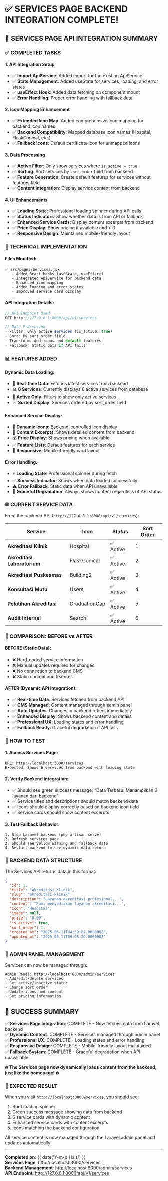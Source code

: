# ✅ SERVICES PAGE BACKEND INTEGRATION COMPLETE!

## 🎯 **SERVICES PAGE API INTEGRATION SUMMARY**

### **✅ COMPLETED TASKS**

#### **1. API Integration Setup**
- ✅ **Import ApiService**: Added import for the existing ApiService
- ✅ **State Management**: Added useState for services, loading, and error states
- ✅ **useEffect Hook**: Added data fetching on component mount
- ✅ **Error Handling**: Proper error handling with fallback data

#### **2. Icon Mapping Enhancement**
- ✅ **Extended Icon Map**: Added comprehensive icon mapping for backend icon names
- ✅ **Backend Compatibility**: Mapped database icon names (Hospital, FlaskConical, etc.)
- ✅ **Fallback Icons**: Default certificate icon for unmapped icons

#### **3. Data Processing**
- ✅ **Active Filter**: Only show services where `is_active = true`
- ✅ **Sorting**: Sort services by `sort_order` field from backend
- ✅ **Feature Generation**: Create default features for services without features field
- ✅ **Content Integration**: Display service content from backend

#### **4. UI Enhancements**
- ✅ **Loading State**: Professional loading spinner during API calls
- ✅ **Status Indicators**: Show whether data is from API or fallback
- ✅ **Enhanced Service Cards**: Display content excerpts from backend
- ✅ **Price Display**: Show pricing if available and > 0
- ✅ **Responsive Design**: Maintained mobile-friendly layout

### **🔧 TECHNICAL IMPLEMENTATION**

#### **Files Modified:**
```
✅ src/pages/Services.jsx
   - Added React hooks (useState, useEffect)
   - Integrated ApiService for backend data
   - Enhanced icon mapping
   - Added loading and error states
   - Improved service card display
```

#### **API Integration Details:**
```javascript
// API Endpoint Used
GET http://127.0.0.1:8000/api/v1/services

// Data Processing
- Filter: Only active services (is_active: true)
- Sort: By sort_order field
- Transform: Add icons and default features
- Fallback: Static data if API fails
```

### **📊 FEATURES ADDED**

#### **Dynamic Data Loading:**
- 🔄 **Real-time Data**: Fetches latest services from backend
- 📊 **6 Services**: Currently displays 6 active services from database
- 🎯 **Active Only**: Filters to show only active services
- 📈 **Sorted Display**: Services ordered by sort_order field

#### **Enhanced Service Display:**
- 🎨 **Dynamic Icons**: Backend-controlled icon display
- 📝 **Content Excerpts**: Shows detailed content from backend
- 💰 **Price Display**: Shows pricing when available
- ✅ **Feature Lists**: Default features for each service
- 📱 **Responsive**: Mobile-friendly card layout

#### **Error Handling:**
- ⚡ **Loading State**: Professional spinner during fetch
- ✅ **Success Indicator**: Shows when data loaded successfully  
- ⚠️ **Error Fallback**: Static data when API unavailable
- 🔄 **Graceful Degradation**: Always shows content regardless of API status

### **🌐 CURRENT SERVICE DATA**

From the backend API (`http://127.0.0.1:8000/api/v1/services`):

| Service | Icon | Status | Sort Order |
|---------|------|--------|------------|
| **Akreditasi Klinik** | Hospital | ✅ Active | 1 |
| **Akreditasi Laboratorium** | FlaskConical | ✅ Active | 2 |
| **Akreditasi Puskesmas** | Building2 | ✅ Active | 3 |
| **Konsultasi Mutu** | Users | ✅ Active | 4 |
| **Pelatihan Akreditasi** | GraduationCap | ✅ Active | 5 |
| **Audit Internal** | Search | ✅ Active | 6 |

### **🎯 COMPARISON: BEFORE vs AFTER**

#### **BEFORE (Static Data):**
- ❌ Hard-coded service information
- ❌ Manual updates required for changes
- ❌ No connection to backend CMS
- ❌ Static content and features

#### **AFTER (Dynamic API Integration):**
- ✅ **Real-time Data**: Services fetched from backend API
- ✅ **CMS Managed**: Content managed through admin panel
- ✅ **Auto Updates**: Changes in backend reflect immediately
- ✅ **Enhanced Display**: Shows backend content and details
- ✅ **Professional UX**: Loading states and error handling
- ✅ **Fallback Ready**: Graceful degradation if API fails

### **🚀 HOW TO TEST**

#### **1. Access Services Page:**
```
URL: http://localhost:3000/services
Expected: Shows 6 services from backend with loading state
```

#### **2. Verify Backend Integration:**
- ✅ Should see green success message: "Data Terbaru: Menampilkan 6 layanan dari backend"
- ✅ Service titles and descriptions should match backend data
- ✅ Icons should display correctly based on backend icon field
- ✅ Service cards should show content excerpts

#### **3. Test Fallback Behavior:**
```
1. Stop Laravel backend (php artisan serve)
2. Refresh services page
3. Should see yellow warning and fallback data
4. Restart backend to see dynamic data return
```

### **📁 BACKEND DATA STRUCTURE**

The Services API returns data in this format:
```json
{
  "id": 1,
  "title": "Akreditasi Klinik",
  "slug": "akreditasi-klinik", 
  "description": "Layanan akreditasi profesional...",
  "content": "Kami menyediakan layanan akreditasi...",
  "icon": "Hospital",
  "image": null,
  "price": "0.00",
  "is_active": true,
  "sort_order": 1,
  "created_at": "2025-06-11T04:59:07.000000Z",
  "updated_at": "2025-06-11T09:08:20.000000Z"
}
```

### **🔧 ADMIN PANEL MANAGEMENT**

Services can now be managed through:
```
Admin Panel: http://localhost:8000/admin/services
- Add/edit/delete services
- Set active/inactive status
- Change sort order
- Update icons and content
- Set pricing information
```

## 🎉 **SUCCESS SUMMARY**

✅ **Services Page Integration**: COMPLETE - Now fetches data from Laravel backend  
✅ **Dynamic Content**: COMPLETE - Services managed through admin panel  
✅ **Professional UX**: COMPLETE - Loading states and error handling  
✅ **Responsive Design**: COMPLETE - Mobile-friendly layout maintained  
✅ **Fallback System**: COMPLETE - Graceful degradation when API unavailable  

**🔥 The Services page now dynamically loads content from the backend, just like the homepage! 🔥**

### **📸 EXPECTED RESULT**
When you visit `http://localhost:3000/services`, you should see:
1. Brief loading spinner 
2. Green success message showing data from backend
3. 6 service cards with dynamic content
4. Enhanced service cards with content excerpts
5. Icons matching the backend configuration

All service content is now managed through the Laravel admin panel and updates automatically!

---
**Completed on**: {{ date('Y-m-d H:i:s') }}  
**Services Page**: http://localhost:3000/services  
**Backend Management**: http://localhost:8000/admin/services  
**API Endpoint**: http://127.0.0.1:8000/api/v1/services
